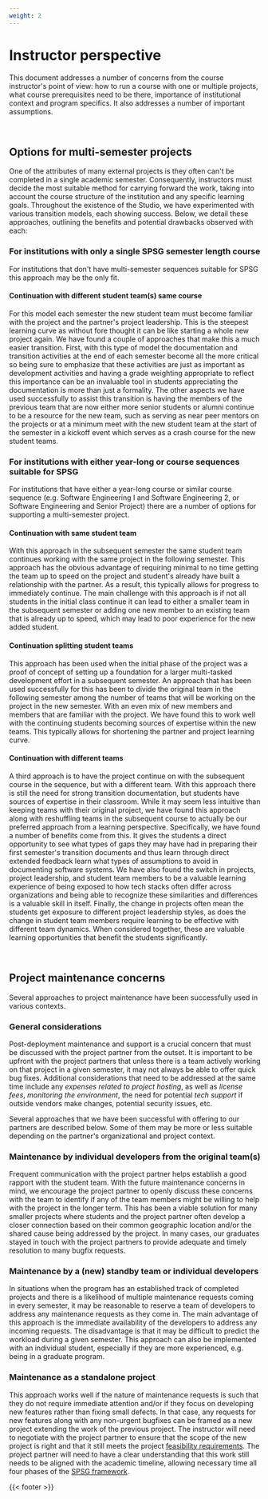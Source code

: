 ```yaml
---
weight: 2
---
```



# Instructor perspective

This document addresses a number of concerns from the course instructor's point of view: how to run a course with one or multiple projects, what course
prerequisites need to be there, importance of institutional context and 
program specifics. It also addresses a number of important assumptions.

&nbsp;



## Options for multi-semester projects

One of the attributes of many external projects is they often can't be
completed in a single academic semester. Consequently, instructors must
decide the most suitable method for carrying forward the work, taking
into account the course structure of the institution and any specific
learning goals. Throughout the existence of the Studio, we have
experimented with various transition models, each showing success.
Below, we detail these approaches, outlining the benefits and potential
drawbacks observed with each:

### For institutions with only a single SPSG semester length course

For institutions that don't have multi-semester sequences suitable for
SPSG this approach may be the only fit.

#### Continuation with different student team(s) same course

For this model each semester the new student team must become familiar
with the project and the partner's project leadership. This is the
steepest learning curve as without fore thought it can be like starting
a whole new project again. We have found a couple of approaches that
make this a much easier transition. First, with this type of model the
documentation and transition activities at the end of each semester
become all the more critical so being sure to emphasize that these
activities are just as important as development activities and having a
grade weighting appropriate to reflect this importance can be an
invaluable tool in students appreciating the documentation is more than
just a formality. The other aspects we have used successfully to assist
this transition is having the members of the previous team that are now
either more senior students or alumni continue to be a resource for the
new team, such as serving as near peer mentors on the projects or at a
minimum meet with the new student team at the start of the semester in a
kickoff event which serves as a crash course for the new student teams.

### For institutions with either year-long or course sequences suitable for SPSG

For institutions that have either a year-long course or similar course
sequence (e.g. Software Engineering I and Software Engineering 2, or
Software Engineering and Senior Project) there are a number of options
for supporting a multi-semester project.

#### Continuation with same student team

With this approach in the subsequent semester the same student team
continues working with the same project in the following semester. This
approach has the obvious advantage of requiring minimal to no time
getting the team up to speed on the project and student's already have
built a relationship with the partner. As a result, this typically
allows for progress to immediately continue. The main challenge with
this approach is if not all students in the initial class continue it
can lead to either a smaller team in the subsequent semester or adding
one new member to an existing team that is already up to speed, which
may lead to poor experience for the new added student.

#### Continuation splitting student teams

This approach has been used when the initial phase of the project was a
proof of concept of setting up a foundation for a larger multi-tasked
development effort in a subsequent semester. An approach that has been
used successfully for this has been to divide the original team in the
following semester among the number of teams that will be working on the
project in the new semester. With an even mix of new members and members
that are familiar with the project. We have found this to work well with
the continuing students becoming sources of expertise within the new
teams. This typically allows for shortening the partner and project
learning curve.

#### Continuation with different teams

A third approach is to have the project continue on with the subsequent
course in the sequence, but with a different team. With this approach
there is still the need for strong transition documentation, but
students have sources of expertise in their classroom. While it may seem
less intuitive than keeping teams with their original project, we have
found this approach along with reshuffling teams in the subsequent
course to actually be our preferred approach from a learning
perspective. Specifically, we have found a number of benefits come from
this. It gives the students a direct opportunity to see what types of
gaps they may have had in preparing their first semester's transition
documents and thus learn through direct extended feedback learn what
types of assumptions to avoid in documenting software systems. We have
also found the switch in projects, project leadership, and student team
members to be a valuable learning experience of being exposed to how
tech stacks often differ across organizations and being able to
recognize these similarities and differences is a valuable skill in
itself. Finally, the change in projects often mean the students get
exposure to different project leadership styles, as does the change in
student team members require learning to be effective with different
team dynamics. When considered together, these are valuable learning
opportunities that benefit the students significantly.


&nbsp;


## Project maintenance concerns

Several approaches to project maintenance have been successfully used in various contexts.

### General considerations

Post-deployment maintenance and support is a crucial concern that must be discussed with the project partner from the outset. It is important to be upfront with the project partners that unless there is a team actively working on that project in a given semester, it may not always be able to offer quick bug fixes. Additional considerations that need to be addressed at the same time include any *expenses related to project hosting*, as well as *license fees*, *monitoring the environment*, the need for potential *tech support* if outside vendors make changes, potential security issues, etc.

Several approaches that we have been successful with offering to our partners are described below. Some of them may be more or less suitable depending on the partner's organizational and project context. 


### Maintenance by individual developers from the original team(s)

Frequent communication with the project partner helps establish a good rapport with the student team. With the future maintenance concerns in mind, we encourage the project partner to openly discuss these concerns with the team to identify if any of the team members might be willing to help with the project in the longer term. This has been a viable solution for many smaller projects where students and the project partner often develop a closer connection based on their common geographic location and/or the shared cause being addressed by the project. In many cases, our graduates stayed in touch with the project partners to provide adequate and timely resolution to many bugfix requests.

### Maintenance by a (new) standby team or individual developers

In situations when the program has an established track of completed projects and there is a likelihood of multiple maintenance requests coming in every semester, it may be reasonable to reserve a team of developers to address any maintenance requests as they come in. The main advantage of this approach is the immediate availability of the developers to address any incoming requests. The disadvantage is that it may be difficult to predict the workload during a given semester. This approach can also be implemented with an individual student, especially if they are more experienced, e.g. being in a graduate program.  

### Maintenance as a standalone project

This approach works well if the nature of maintenance requests is such that they do not require immediate attention and/or if they focus on developing new features rather than fixing small defects. In that case, any requests for new features along with any non-urgent bugfixes can be framed as a new project extending the work of the previous project. The instructor will need to negotiate with the project partner to ensure that the scope of the new project is right and that it still meets the project [feasibility requirements](<../project_feasibility>). The project partner will need to have a clear understanding that this work still needs to be aligned with the academic timeline, allowing necessary time all four phases of the [SPSG framework](<../structure_guide>).

{{< footer >}}
